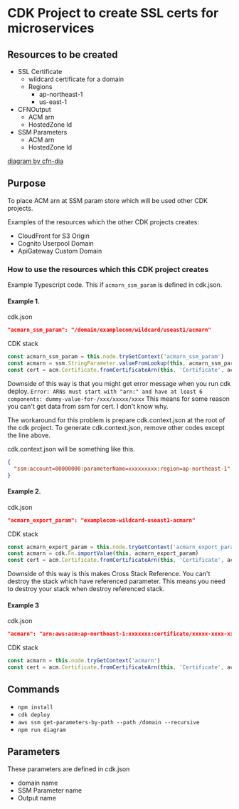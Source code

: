 # CDK Project to create SSL certs for microservices 

## Resources to be created

* SSL Certificate
  * wildcard certificate for a domain
  * Regions
    * ap-northeast-1
    * us-east-1
* CFNOutput
  * ACM arn
  * HostedZone Id
* SSM Parameters
  * ACM arn
  * HostedZone Id

[diagram by cfn-dia](https://diagram.figmentresearch.com/domain)

## Purpose

To place ACM arn at SSM param store which will be used other CDK projects.

Examples of the resources which the other CDK projects creates:

  * CloudFront for S3 Origin
  * Cognito Userpool Domain
  * ApiGateway Custom Domain

### How to use the resources which this CDK project creates

Example Typescript code. This  if `acmarn_ssm_param` is defined in cdk.json.

#### Example 1.

cdk.json
```json
"acmarn_ssm_param": "/domain/examplecom/wildcard/useast1/acmarn"
```

CDK stack 
```Typescript
const acmarn_ssm_param = this.node.tryGetContext('acmarn_ssm_param')
const acmarn = ssm.StringParameter.valueFromLookup(this, acmarn_ssm_param)
const cert = acm.Certificate.fromCertificateArn(this, 'Certificate', acmarn)
```

Downside of this way is that you might get error message when you run cdk deploy.
`Error: ARNs must start with "arn:" and have at least 6 components: dummy-value-for-/xxx/xxxxx/xxxx`
This means for some reason you can't get data from ssm for cert. I don't know why.

The workaround for this problem is prepare cdk.context.json at the root of the cdk project.
To generate cdk.context.json, remove other codes except the line above.

cdk.context.json will be something like this.

```cdk.context.json
{
  "ssm:account=00000000:parameterName=xxxxxxxxx:region=ap-northeast-1": "arn:aws:acm:us-east-1:xxxxxx:certificate/xxxxx"
}
```

#### Example 2.

cdk.json
```json
"acmarn_export_param": "examplecom-wildcard-useast1-acmarn"
```

CDK stack 
```Typescript
const acmarn_export_param = this.node.tryGetContext('acmarn_export_param')
const acmarn = cdk.Fn.importValue(this, acmarn_export_param)
const cert = acm.Certificate.fromCertificateArn(this, 'Certificate', acmarn)
```

Downside of this way is this makes Cross Stack Reference.
You can't destroy the stack which have referenced parameter.
This means you need to destroy your stack when destroy referenced stack.

#### Example 3

cdk.json
```json
"acmarn": "arn:aws:acm:ap-northeast-1:xxxxxxx:certificate/xxxxx-xxxx-xxxxx"
```

CDK stack 
```Typescript
const acmarn = this.node.tryGetContext('acmarn')
const cert = acm.Certificate.fromCertificateArn(this, 'Certificate', acmarn)
```

## Commands

* `npm install`
* `cdk deploy`
* `aws ssm get-parameters-by-path --path /domain --recursive`
* `npm run diagram`

## Parameters

These parameters are defined in cdk.json 

* domain name
* SSM Parameter name
* Output name

